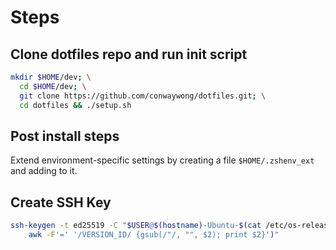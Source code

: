 # Steps

## Clone dotfiles repo and run init script

```bash
mkdir $HOME/dev; \
  cd $HOME/dev; \
  git clone https://github.com/conwaywong/dotfiles.git; \
  cd dotfiles && ./setup.sh
```

## Post install steps

Extend environment-specific settings by creating a file `$HOME/.zshenv_ext` and
adding to it.

## Create SSH Key

```bash
ssh-keygen -t ed25519 -C "$USER@$(hostname)-Ubuntu-$(cat /etc/os-release | \
    awk -F'=' '/VERSION_ID/ {gsub(/"/, "", $2); print $2}')"
```
